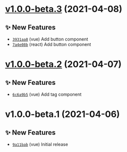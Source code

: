 # [v1.0.0-beta.3](https://github.com/TomokiMiyauci/xross/compare/xross-vue@1.0.0-beta.2...xross-vue@1.0.0-beta.3) (2021-04-08)

## ✨ New Features
- [`3931aa8`](https://github.com/TomokiMiyauci/xross/commit/3931aa8)  (vue) Add button component 
- [`7a4e08b`](https://github.com/TomokiMiyauci/xross/commit/7a4e08b)  (react) Add button component

# [v1.0.0-beta.2](https://github.com/TomokiMiyauci/xross/compare/xross-vue@1.0.0-beta.1...xross-vue@1.0.0-beta.2) (2021-04-07)

## ✨ New Features
- [`6c6a9b5`](https://github.com/TomokiMiyauci/xross/commit/6c6a9b5)  (vue) Add tag component

# v1.0.0-beta.1 (2021-04-06)

## ✨ New Features
- [`9a11bab`](https://github.com/TomokiMiyauci/xross/commit/9a11bab)  (vue) Initial release
